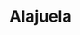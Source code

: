 ---
title: "Alajuela"
cc-type: city
hashtag: "alajuela"
country:
  - Costa Rica
tags:
  - city
  - Costa Rica
---